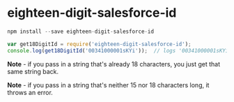 # eighteen-digit-salesforce-id

```js
npm install --save eighteen-digit-salesforce-id
```
```js
var get18DigitId = require('eighteen-digit-salesforce-id');
console.log(get18DigitId('00341000001sKYi'));  // logs '00341000001sKYiAAM'
```

**Note** - if you pass in a string that's already 18 characters, you just get that same string back.

**Note** - if you pass in a string that's neither 15 nor 18 characters long, it throws an error.
